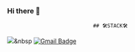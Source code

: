 ### Hi there 👋


                                ## 🛠️STACK🛠️

<img src="https://img.shields.io/badge/Python-3766AB?style=flat-square&logo=Python&logoColor=white"/></a>&nbsp 
[![Gmail Badge](https://img.shields.io/badge/Gmail-d14836?style=flat-square&logo=Gmail&logoColor=white&link=mailto:snugyun01@gmail.com)](mailto:goldilocks4989@gmail.com)
<!--
**keonhoyun/keonhoyun** is a ✨ _special_ ✨ repository because its `README.md` (this file) appears on your GitHub profile.

Here are some ideas to get you started:

- 🔭 I’m currently working on ...
- 🌱 I’m currently learning ...
- 👯 I’m looking to collaborate on ...
- 🤔 I’m looking for help with ...
- 💬 Ask me about ...
- 📫 How to reach me: ...
- 😄 Pronouns: ...
- ⚡ Fun fact: ...
-->

